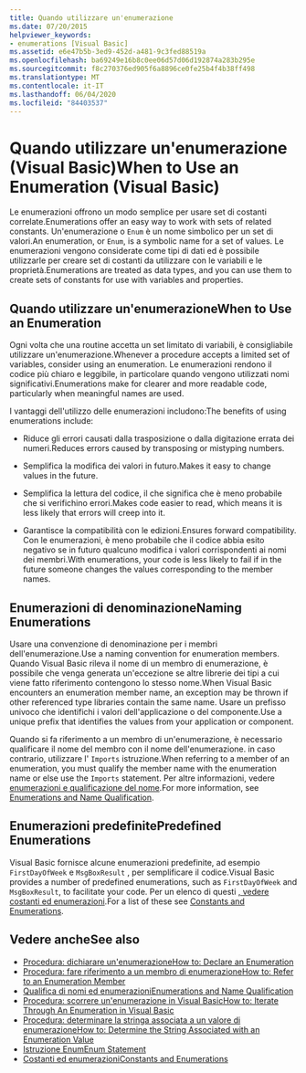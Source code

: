 ```yaml
---
title: Quando utilizzare un'enumerazione
ms.date: 07/20/2015
helpviewer_keywords:
- enumerations [Visual Basic]
ms.assetid: e6e47b5b-3ed9-452d-a481-9c3fed88519a
ms.openlocfilehash: ba69249e16b8c0ee06d57d06d192874a283b295e
ms.sourcegitcommit: f8c270376ed905f6a8896ce0fe25b4f4b38ff498
ms.translationtype: MT
ms.contentlocale: it-IT
ms.lasthandoff: 06/04/2020
ms.locfileid: "84403537"
---
```

# <a name="when-to-use-an-enumeration-visual-basic"></a><span data-ttu-id="f4165-102">Quando utilizzare un'enumerazione (Visual Basic)</span><span class="sxs-lookup"><span data-stu-id="f4165-102">When to Use an Enumeration (Visual Basic)</span></span>
<span data-ttu-id="f4165-103">Le enumerazioni offrono un modo semplice per usare set di costanti correlate.</span><span class="sxs-lookup"><span data-stu-id="f4165-103">Enumerations offer an easy way to work with sets of related constants.</span></span> <span data-ttu-id="f4165-104">Un'enumerazione o `Enum` è un nome simbolico per un set di valori.</span><span class="sxs-lookup"><span data-stu-id="f4165-104">An enumeration, or `Enum`, is a symbolic name for a set of values.</span></span> <span data-ttu-id="f4165-105">Le enumerazioni vengono considerate come tipi di dati ed è possibile utilizzarle per creare set di costanti da utilizzare con le variabili e le proprietà.</span><span class="sxs-lookup"><span data-stu-id="f4165-105">Enumerations are treated as data types, and you can use them to create sets of constants for use with variables and properties.</span></span>  
  
## <a name="when-to-use-an-enumeration"></a><span data-ttu-id="f4165-106">Quando utilizzare un'enumerazione</span><span class="sxs-lookup"><span data-stu-id="f4165-106">When to Use an Enumeration</span></span>  
 <span data-ttu-id="f4165-107">Ogni volta che una routine accetta un set limitato di variabili, è consigliabile utilizzare un'enumerazione.</span><span class="sxs-lookup"><span data-stu-id="f4165-107">Whenever a procedure accepts a limited set of variables, consider using an enumeration.</span></span> <span data-ttu-id="f4165-108">Le enumerazioni rendono il codice più chiaro e leggibile, in particolare quando vengono utilizzati nomi significativi.</span><span class="sxs-lookup"><span data-stu-id="f4165-108">Enumerations make for clearer and more readable code, particularly when meaningful names are used.</span></span>  
  
 <span data-ttu-id="f4165-109">I vantaggi dell'utilizzo delle enumerazioni includono:</span><span class="sxs-lookup"><span data-stu-id="f4165-109">The benefits of using enumerations include:</span></span>  
  
- <span data-ttu-id="f4165-110">Riduce gli errori causati dalla trasposizione o dalla digitazione errata dei numeri.</span><span class="sxs-lookup"><span data-stu-id="f4165-110">Reduces errors caused by transposing or mistyping numbers.</span></span>  
  
- <span data-ttu-id="f4165-111">Semplifica la modifica dei valori in futuro.</span><span class="sxs-lookup"><span data-stu-id="f4165-111">Makes it easy to change values in the future.</span></span>  
  
- <span data-ttu-id="f4165-112">Semplifica la lettura del codice, il che significa che è meno probabile che si verifichino errori.</span><span class="sxs-lookup"><span data-stu-id="f4165-112">Makes code easier to read, which means it is less likely that errors will creep into it.</span></span>  
  
- <span data-ttu-id="f4165-113">Garantisce la compatibilità con le edizioni.</span><span class="sxs-lookup"><span data-stu-id="f4165-113">Ensures forward compatibility.</span></span> <span data-ttu-id="f4165-114">Con le enumerazioni, è meno probabile che il codice abbia esito negativo se in futuro qualcuno modifica i valori corrispondenti ai nomi dei membri.</span><span class="sxs-lookup"><span data-stu-id="f4165-114">With enumerations, your code is less likely to fail if in the future someone changes the values corresponding to the member names.</span></span>  
  
## <a name="naming-enumerations"></a><span data-ttu-id="f4165-115">Enumerazioni di denominazione</span><span class="sxs-lookup"><span data-stu-id="f4165-115">Naming Enumerations</span></span>  
 <span data-ttu-id="f4165-116">Usare una convenzione di denominazione per i membri dell'enumerazione.</span><span class="sxs-lookup"><span data-stu-id="f4165-116">Use a naming convention for enumeration members.</span></span> <span data-ttu-id="f4165-117">Quando Visual Basic rileva il nome di un membro di enumerazione, è possibile che venga generata un'eccezione se altre librerie dei tipi a cui viene fatto riferimento contengono lo stesso nome.</span><span class="sxs-lookup"><span data-stu-id="f4165-117">When Visual Basic encounters an enumeration member name, an exception may be thrown if other referenced type libraries contain the same name.</span></span> <span data-ttu-id="f4165-118">Usare un prefisso univoco che identifichi i valori dell'applicazione o del componente.</span><span class="sxs-lookup"><span data-stu-id="f4165-118">Use a unique prefix that identifies the values from your application or component.</span></span>  
  
 <span data-ttu-id="f4165-119">Quando si fa riferimento a un membro di un'enumerazione, è necessario qualificare il nome del membro con il nome dell'enumerazione. in caso contrario, utilizzare l' `Imports` istruzione.</span><span class="sxs-lookup"><span data-stu-id="f4165-119">When referring to a member of an enumeration, you must qualify the member name with the enumeration name or else use the `Imports` statement.</span></span> <span data-ttu-id="f4165-120">Per altre informazioni, vedere [enumerazioni e qualificazione del nome](enumerations-and-name-qualification.md).</span><span class="sxs-lookup"><span data-stu-id="f4165-120">For more information, see [Enumerations and Name Qualification](enumerations-and-name-qualification.md).</span></span>  
  
## <a name="predefined-enumerations"></a><span data-ttu-id="f4165-121">Enumerazioni predefinite</span><span class="sxs-lookup"><span data-stu-id="f4165-121">Predefined Enumerations</span></span>  
 <span data-ttu-id="f4165-122">Visual Basic fornisce alcune enumerazioni predefinite, ad esempio `FirstDayOfWeek` e `MsgBoxResult` , per semplificare il codice.</span><span class="sxs-lookup"><span data-stu-id="f4165-122">Visual Basic provides a number of predefined enumerations, such as `FirstDayOfWeek` and `MsgBoxResult`, to facilitate your code.</span></span> <span data-ttu-id="f4165-123">Per un elenco di questi [, vedere costanti ed enumerazioni](../../../language-reference/constants-and-enumerations.md).</span><span class="sxs-lookup"><span data-stu-id="f4165-123">For a list of these see [Constants and Enumerations](../../../language-reference/constants-and-enumerations.md).</span></span>  
  
## <a name="see-also"></a><span data-ttu-id="f4165-124">Vedere anche</span><span class="sxs-lookup"><span data-stu-id="f4165-124">See also</span></span>

- [<span data-ttu-id="f4165-125">Procedura: dichiarare un'enumerazione</span><span class="sxs-lookup"><span data-stu-id="f4165-125">How to: Declare an Enumeration</span></span>](how-to-declare-enumerations.md)
- [<span data-ttu-id="f4165-126">Procedura: fare riferimento a un membro di enumerazione</span><span class="sxs-lookup"><span data-stu-id="f4165-126">How to: Refer to an Enumeration Member</span></span>](how-to-refer-to-an-enumeration-member.md)
- [<span data-ttu-id="f4165-127">Qualifica di nomi ed enumerazioni</span><span class="sxs-lookup"><span data-stu-id="f4165-127">Enumerations and Name Qualification</span></span>](enumerations-and-name-qualification.md)
- [<span data-ttu-id="f4165-128">Procedura: scorrere un'enumerazione in Visual Basic</span><span class="sxs-lookup"><span data-stu-id="f4165-128">How to: Iterate Through An Enumeration in Visual Basic</span></span>](how-to-iterate-through-an-enumeration.md)
- [<span data-ttu-id="f4165-129">Procedura: determinare la stringa associata a un valore di enumerazione</span><span class="sxs-lookup"><span data-stu-id="f4165-129">How to: Determine the String Associated with an Enumeration Value</span></span>](how-to-determine-the-string-associated-with-an-enumeration-value.md)
- [<span data-ttu-id="f4165-130">Istruzione Enum</span><span class="sxs-lookup"><span data-stu-id="f4165-130">Enum Statement</span></span>](../../../language-reference/statements/enum-statement.md)
- [<span data-ttu-id="f4165-131">Costanti ed enumerazioni</span><span class="sxs-lookup"><span data-stu-id="f4165-131">Constants and Enumerations</span></span>](../../../language-reference/constants-and-enumerations.md)
